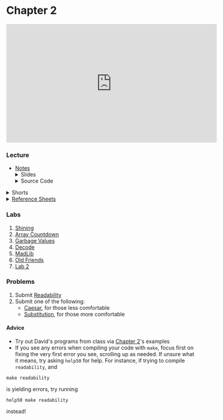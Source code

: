 # Chapter 2

<iframe width="560" height="315" src="https://www.youtube.com/embed/tI_tIZFyKBw" title="YouTube video player" frameborder="0" allow="accelerometer; autoplay; clipboard-write; encrypted-media; gyroscope; picture-in-picture" allowfullscreen></iframe>


### Lecture  
<ul>
  <li><a href="https://cs50.harvard.edu/ap/2022/curriculum/x/notes/2/">Notes</a></li>
  <details><summary>Slides</summary>
  <ul>
    <li><a href="https://docs.google.com/presentation/d/1oebR4o4bfHe-4j1jRhv3VS9uk1NqJ___VUhKygI6_JU/edit?usp=sharing">Google Slides</a></li>
    <li><a href="https://cdn.cs50.net/2020/fall/lectures/2/lecture2.pdf">PDF</a></li>
  </ul>
  </details>
  <details><summary>Source Code</summary>
  <ul>
    <li><a href="https://cdn.cs50.net/2020/fall/lectures/2/src2/">Index</a></li>
    <li><a href="https://cdn.cs50.net/2020/fall/lectures/2/src2.pdf">PDF</a></li>
    <li><a href="https://cdn.cs50.net/2020/fall/lectures/2/src2.zip">Zip</a></li>
  </ul>
  </details>
</ul>   

<details>  
  <summary>Shorts</summary>
  <ol>
    <li><a href="https://www.youtube.com/embed/b7-0sb-DV84">Functions</a></li>
    <li><a href="https://www.youtube.com/embed/GiFbdVGjF9I">Variables and Scope</a></li>
    <li><a href="https://www.youtube.com/embed/mISkNAfWl8k">Arrays</a></li>
    <li><a href="https://www.youtube.com/embed/AI6Ccfno6Pk">Command Line Arguments</a></li>
       </ol>
</details>

<details>  
  <summary><a href="\apcsp\assets\pdfs\ch2_ref_sheets.pdf">Reference Sheets</a></summary>
  <ul>
    <li><a href="\apcsp\assets\pdfs\compiling.pdf">Compiling</a></li>
    <li><a href="\apcsp\assets\pdfs\bugs_and_debugging.pdf">Bugs and Debugging</a></li>
    <li><a href="\apcsp\assets\pdfs\arrays_and_strings.pdf">Arrays and Strings</a></li>
    <li><a href="\apcsp\assets\pdfs\command-line_interaction.pdf">Command-Line Interaction</a></li>
    <li><a href="\apcsp\assets\pdfs\typecasting.pdf">Typecasting</a></li>
    <li><a href="\apcsp\assets\pdfs\exit_codes.pdf">Exit Codes</a></li>
  </ul>
</details>

### Labs
1. [Shining](https://lab.cs50.io/candib80/cs50labs/c/shining/)
2. [Array Countdown](https://lab.cs50.io/candib80/cs50labs/c/arrayCountdown/)
3. [Garbage Values](https://lab.cs50.io/candib80/cs50labs/c/garbage/)
3. [Decode](https://lab.cs50.io/candib80/cs50labs/c/decode/)
3. [MadLib](https://lab.cs50.io/candib80/cs50labs/c/madlib/)
4. [Old Friends](https://lab.cs50.io/candib80/cs50labs/c/oldFriends/)
5. [Lab 2](\apcsp\psets\scrabble)


### Problems
<ol>
  <li>Submit <a href="https://cs50.harvard.edu/ap/2022/curriculum/x/psets/2/readability/">Readability</a></li>
  <li>Submit one of the following:
    <ul>
      <li><a href="https://cs50.harvard.edu/ap/2022/curriculum/x/psets/2/caesar/">Caesar</a>, for those less comfortable</li>
      <li><a href="https://cs50.harvard.edu/ap/2022/curriculum/x/psets/2/substitution/">Substitution</a>, for those more comfortable</li>
    </ul>
  </li>
</ol>

#### Advice
- Try out David's programs from class via [Chapter 2](https://cdn.cs50.net/2020/fall/lectures/2/src2.pdf)'s examples
- If you see any errors when compiling your code with `make`, focus first on fixing the very first error you see, scrolling up as needed. If unsure what it means, try asking `help50` for help. For instance, if trying to compile `readability`, and

```
make readability 
```

is yielding errors, try running

```
help50 make readability
```

instead!
